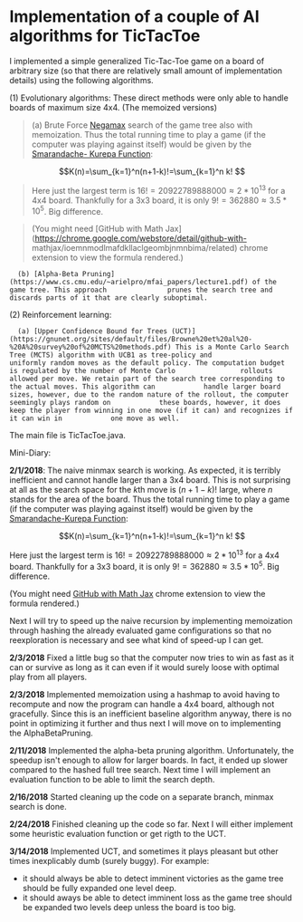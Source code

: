 # Implementation of a couple of  AI algorithms for TicTacToe

I implemented a simple generalized Tic-Tac-Toe game on a board of arbitrary size (so that there are relatively small amount of implementation details) using the following algorithms.

(1) Evolutionary algorithms: These direct methods were only able to handle boards of maximum size 4x4. (The memoized versions)

>(a) Brute Force [Negamax](https://en.wikipedia.org/wiki/Negamax) search of the game tree also with memoization. Thus the           total running time to play a game (if the computer was playing against itself) would be given by the [Smarandache-             Kurepa Function](http://mathworld.wolfram.com/LeftFactorial.html):

$$K(n)=\sum_{k=1}^n(n+1-k)!=\sum_{k=1}^n k! $$

> Here just the largest term is $16! = 20922789888000 \approx 2 * 10^{13}$ for a 4x4 board. Thankfully for a 3x3                 board, it is only $9! = 362880\approx 3.5 * 10^5$. Big difference.

> (You might need [GitHub with Math Jax](https://chrome.google.com/webstore/detail/github-with-                   mathjax/ioemnmodlmafdkllaclgeombjnmnbima/related) chrome extension to view the formula rendered.)
          
      (b) [Alpha-Beta Pruning](https://www.cs.cmu.edu/~arielpro/mfai_papers/lecture1.pdf) of the game tree. This approach               prunes the search tree and discards parts of it that are clearly suboptimal.
      
(2) Reinforcement learning:

      (a) [Upper Confidence Bound for Trees (UCT)](https://gnunet.org/sites/default/files/Browne%20et%20al%20-      %20A%20survey%20of%20MCTS%20methods.pdf) This is a Monte Carlo Search Tree (MCTS) algorithm with UCB1 as tree-policy and                  uniformly random moves as the default policy. The computation budget is regulated by the number of Monte Carlo                rollouts allowed per move. We retain part of the search tree corresponding to the actual moves. This algorithm can            handle larger board sizes, however, due to the random nature of the rollout, the computer seemingly plays random on            these boards, however, it does keep the player from winning in one move (if it can) and recognizes if it can win in            one move as well.
      
      
The main file is TicTacToe.java.


Mini-Diary: 

**2/1/2018**: The naive minmax search is working. As expected, it is terribly inefficient and cannot handle larger than a 3x4 board. This is not surprising at all as the search space for the $k$th move is $(n+1-k)!$ large, where $n$ stands for the area of the board. Thus the total running time to play a game (if the computer was playing against itself) would be given by the [Smarandache-Kurepa Function](http://mathworld.wolfram.com/LeftFactorial.html):

$$K(n)=\sum_{k=1}^n(n+1-k)!=\sum_{k=1}^n k! $$

Here just the largest term is $16! = 20922789888000 \approx 2 * 10^{13}$ for a 4x4 board. Thankfully for a 3x3 board, it is only $9! = 362880\approx 3.5 * 10^5$. Big difference.

(You might need [GitHub with Math Jax](https://chrome.google.com/webstore/detail/github-with-mathjax/ioemnmodlmafdkllaclgeombjnmnbima/related) chrome extension to view the formula rendered.)

Next I will try to speed up the naive recursion by implementing memoization through hashing the already evaluated game configurations so that no reexploration is necessary and see what kind of speed-up I can get.

**2/3/2018** Fixed a little bug so that the computer now tries to win as fast as it can or survive as long as it can even if it would surely loose with optimal play from all players.

**2/3/2018** Implemented memoization using a hashmap to avoid having to recompute and now the program can handle a 4x4 board, although not gracefully. Since this is an inefficient baseline algorithm anyway, there is no point in optimizing it further and thus next I will move on to implementing the AlphaBetaPruning.

**2/11/2018** Implemented the alpha-beta pruning algorithm. Unfortunately, the speedup isn't enough to allow for larger boards. In fact, it ended up slower compared to the hashed full tree search. Next time I will implement an evaluation function to be able to limit the search depth.

**2/16/2018** Started cleaning up the code on a separate branch, minmax search is done.

**2/24/2018** Finished cleaning up the code so far. Next I will either implement some heuristic evaluation function or get rigth to the UCT.

**3/14/2018** Implemented UCT, and sometimes it plays pleasant but other times inexplicably dumb (surely buggy). For example:

- it should always be able to detect imminent victories as the game tree should be fully expanded one level deep.
- it should aways be able to detect imminent loss as the game tree should be expanded two levels deep unless the board is too big.
